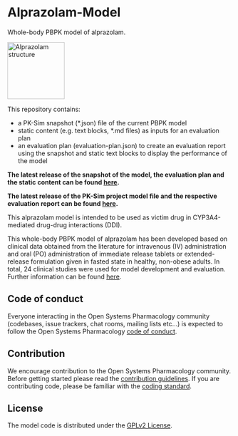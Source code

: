 # Alprazolam-Model
Whole-body PBPK model of alprazolam.

<a title="Alprazolam" href="https://commons.wikimedia.org/wiki/File:Alprazolam_structure.svg"><img width="128" alt="Alprazolam structure" src="https://upload.wikimedia.org/wikipedia/commons/thumb/3/31/Alprazolam_structure.svg/128px-Alprazolam_structure.svg.png"></a> 


This repository contains:

- a PK-Sim snapshot (*.json) file of the current PBPK model
- static content (e.g. text blocks, *.md files) as inputs for an evaluation plan
- an evaluation plan (evaluation-plan.json) to create an evaluation report using the snapshot and static text blocks to display the performance of the model

**The latest release of the snapshot of the model, the evaluation plan and the static content can be found [here](../../releases/latest).**

**The latest release of the PK-Sim project model file and the respective evaluation report can be found [here](https://github.com/Open-Systems-Pharmacology/OSP-PBPK-Model-Library/releases/latest).**



This alprazolam model is intended to be used as victim drug in CYP3A4-mediated drug-drug interactions (DDI).

This whole-body PBPK model of alprazolam has been developed based on clinical data obtained from the literature for intravenous (IV) administration and oral (PO) administration of immediate release tablets or extended-release formulation given in fasted state in healthy, non-obese adults. In total, 24 clinical studies were used for model development and evaluation. 
Further information can be found [here](../../releases/latest).

## Code of conduct

Everyone interacting in the Open Systems Pharmacology community (codebases, issue trackers, chat rooms, mailing lists etc...) is expected to follow the Open Systems Pharmacology [code of conduct](https://github.com/Open-Systems-Pharmacology/Suite/blob/master/CODE_OF_CONDUCT.md#contributor-covenant-code-of-conduct).

## Contribution

We encourage contribution to the Open Systems Pharmacology community. Before getting started please read the [contribution guidelines](https://github.com/Open-Systems-Pharmacology/Suite/blob/master/CONTRIBUTING.md#ways-to-contribute). If you are contributing code, please be familiar with the [coding standard](https://github.com/Open-Systems-Pharmacology/Suite/blob/master/CODING_STANDARDS.md#visual-studio-settings).

## License

The model code is distributed under the [GPLv2 License](https://github.com/Open-Systems-Pharmacology/Suite/blob/develop/LICENSE).
